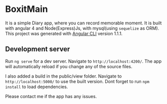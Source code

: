 # BoxitMain
It is a simple Diary app, where you can record memorable moment. It is built with angular 4 and Node(Express)Js, with mysql(using `sequelize` as ORM).
This project was generated with [Angular CLI](https://github.com/angular/angular-cli) version 1.1.1. 

## Development server

Run `ng serve` for a dev server. Navigate to `http://localhost:4200/`. The app will automatically reload if you change any of the source files.
 
I also added a build in the public/view folder. Navigate to `http://localhost:5000/` to use the built version.
Dont forget to run `npm install` to load dependencies.

Please contact me if the app has any issues.
